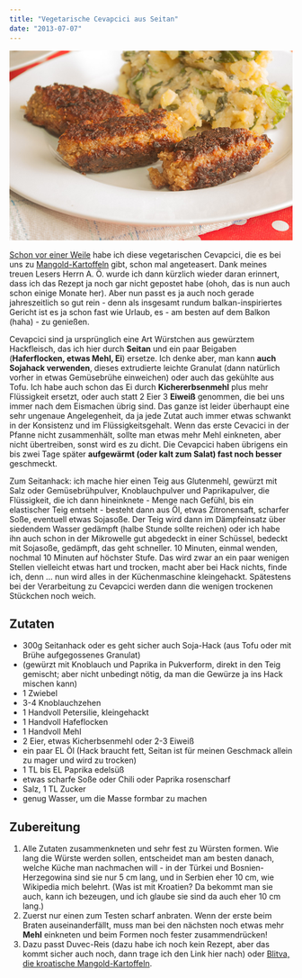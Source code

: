 ```yaml
---
title: "Vegetarische Cevapcici aus Seitan"
date: "2013-07-07"
---
```


[![cevapcici](images/cevapcici.jpg)](http://apfeleimer.files.wordpress.com/2013/07/cevapcici.jpg)

[Schon vor einer Weile](http://apfeleimer.wordpress.com/2012/07/22/kohlrabitaler-mit-sesampanade-kartoffelbrei-und-joghurtdipp/ "Kohlrabitaler mit Sesampanade, Kartoffelbrei und Joghurtdipp") habe ich diese vegetarischen Cevapcici, die es bei uns zu [Mangold-Kartoffeln](http://apfeleimer.wordpress.com/2012/03/22/kroatisch/ "Blitva, Kroatische Mangoldkartoffeln") gibt, schon mal angeteasert. Dank meines treuen Lesers Herrn A. Ö. wurde ich dann kürzlich wieder daran erinnert, dass ich das Rezept ja noch gar nicht gepostet habe (ohoh, das is nun auch schon einige Monate her). Aber nun passt es ja auch noch gerade jahreszeitlich so gut rein - denn als insgesamt rundum balkan-inspiriertes Gericht ist es ja schon fast wie Urlaub, es - am besten auf dem Balkon (haha) - zu genießen.

Cevapcici sind ja ursprünglich eine Art Würstchen aus gewürztem Hackfleisch, das ich hier durch **Seitan** und ein paar Beigaben (**Haferflocken, etwas Mehl, Ei**) ersetze. Ich denke aber, man kann **auch Sojahack verwenden**, dieses extrudierte leichte Granulat (dann natürlich vorher in etwas Gemüsebrühe einweichen) oder auch das gekühlte aus Tofu. Ich habe auch schon das Ei durch **Kichererbsenmehl** plus mehr Flüssigkeit ersetzt, oder auch statt 2 Eier 3 **Eiweiß** genommen, die bei uns immer nach dem Eismachen übrig sind. Das ganze ist leider überhaupt eine sehr ungenaue Angelegenheit, da ja jede Zutat auch immer etwas schwankt in der Konsistenz und im Flüssigkeitsgehalt. Wenn das erste Cevacici in der Pfanne nicht zusammenhält, sollte man etwas mehr Mehl einkneten, aber nicht übertreiben, sonst wird es zu dicht. Die Cevapcici haben übrigens ein bis zwei Tage später **aufgewärmt (oder kalt zum Salat) fast noch besser** geschmeckt.

Zum Seitanhack: ich mache hier einen Teig aus Glutenmehl, gewürzt mit Salz oder Gemüsebrühpulver, Knoblauchpulver und Paprikapulver, die Flüssigkeit, die ich dann hineinknete - Menge nach Gefühl, bis ein elastischer Teig entseht - besteht dann aus Öl, etwas Zitronensaft, scharfer Soße, eventuell etwas Sojasoße. Der Teig wird dann im Dämpfeinsatz über siedendem Wasser gedämpft (halbe Stunde sollte reichen) oder ich habe ihn auch schon in der Mikrowelle gut abgedeckt in einer Schüssel, bedeckt mit Sojasoße, gedämpft, das geht schneller. 10 Minuten, einmal wenden, nochmal 10 Minuten auf höchster Stufe. Das wird zwar an ein paar wenigen Stellen vielleicht etwas hart und trocken, macht aber bei Hack nichts, finde ich, denn ... nun wird alles in der Küchenmaschine kleingehackt. Spätestens bei der Verarbeitung zu Cevapcici werden dann die wenigen trockenen Stückchen noch weich.

## Zutaten

- 300g Seitanhack oder es geht sicher auch Soja-Hack (aus Tofu oder mit Brühe aufgegossenes Granulat)
- (gewürzt mit Knoblauch und Paprika in Pukverform, direkt in den Teig gemischt; aber nicht unbedingt nötig, da man die Gewürze ja ins Hack mischen kann)
- 1 Zwiebel
- 3-4 Knoblauchzehen
- 1 Handvoll Petersilie, kleingehackt
- 1 Handvoll Hafeflocken
- 1 Handvoll Mehl
- 2 Eier, etwas Kicherbsenmehl oder 2-3 Eiweiß
- ein paar EL Öl (Hack braucht fett, Seitan ist für meinen Geschmack allein zu mager und wird zu trocken)
- 1 TL bis EL Paprika edelsüß
- etwas scharfe Soße oder Chili oder Paprika rosenscharf
- Salz, 1 TL Zucker
- genug Wasser, um die Masse formbar zu machen

## Zubereitung

1. Alle Zutaten zusammenkneten und sehr fest zu Würsten formen. Wie lang die Würste werden sollen, entscheidet man am besten danach, welche Küche man nachmachen will - in der Türkei und Bosnien-Herzegowina sind sie nur 5 cm lang, und in Serbien eher 10 cm, wie Wikipedia mich belehrt. (Was ist mit Kroatien? Da bekommt man sie auch, kann ich bezeugen, und ich glaube sie sind da auch eher 10 cm lang.)
2. Zuerst nur einen zum Testen scharf anbraten. Wenn der erste beim Braten auseinanderfällt, muss man bei den nächsten noch etwas mehr **Mehl** einkneten und beim Formen noch fester zusammendrücken!
3. Dazu passt Duvec-Reis (dazu habe ich noch kein Rezept, aber das kommt sicher auch noch, dann trage ich den Link hier nach) oder [Blitva, die kroatische Mangold-Kartoffeln](http://apfeleimer.wordpress.com/2012/03/22/kroatisch/ "Blitva, Kroatische Mangoldkartoffeln").
